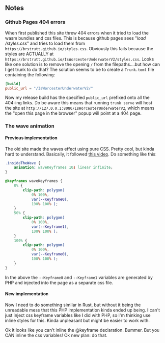 ## Notes

### Github Pages 404 errors

When first published this site threw 404 errors when it tried to load the wasm bundles and css files.
This is because github pages sees "*load /styles.css*" and tries to load them from `https://brstrutt.github.io/styles.css`.
Obviously this fails because the styles are ACTUALLY at `https://brstrutt.github.io/IsWorcesterUnderwaterV2/styles.css`.
Looks like one solution is to remove the opening `/` from the filepaths....but how can I get trunk to do that?
The solution seems to be to create a `Trunk.toml` file containing the following:
```toml
[build]
public_url = "/IsWorcesterUnderwaterV2/"
```
Now my release build has the specified `public_url` prefixed onto all the 404-ing links.
Do be aware this means that running `trunk serve` will host the site at `http://127.0.0.1:8080/IsWorcesterUnderwaterV2`, which means the "open this page in the browser" popup will point at a 404 page.

### The wave animation

#### Previous implementation

The old site made the waves effect using pure CSS. Pretty cool, but kinda hard to understand.
Basically, it followed [this video](https://www.youtube.com/watch?v=Tf6qm5JMUXQ). Do something like this:

```css
.insideTheWave {
    animation: waveKeyframes 10s linear infinite;
}

@keyframes waveKeyframes {
    0% {
        clip-path: polygon(
            0% 100%,
            var(--Keyframe0),
            100% 100% );
    }
    50% {
        clip-path: polygon(
            0% 100%,
            var(--Keyframe1),
            100% 100% );
    }
    100% {
        clip-path: polygon(
            0% 100%,
            var(--Keyframe0),
            100% 100% );
    }
}
```

In the above the `--Keyframe0` and `--Keyframe1` variables are generated by PHP and injected into the page as a separate css file.

#### New implementation

Now I need to do something similar in Rust, but without it being the unreadable mess that this PHP implementation kinda ended up being.
I can't just inject css keyframe variables like I did with PHP, so I'm thinking use inline styles for this. Kinda unpleasant but might be easier to work with.

Ok it looks like you can't inline the @keyframe declaration. Bummer.
But you CAN inline the css variables! Ok new plan: do that.

